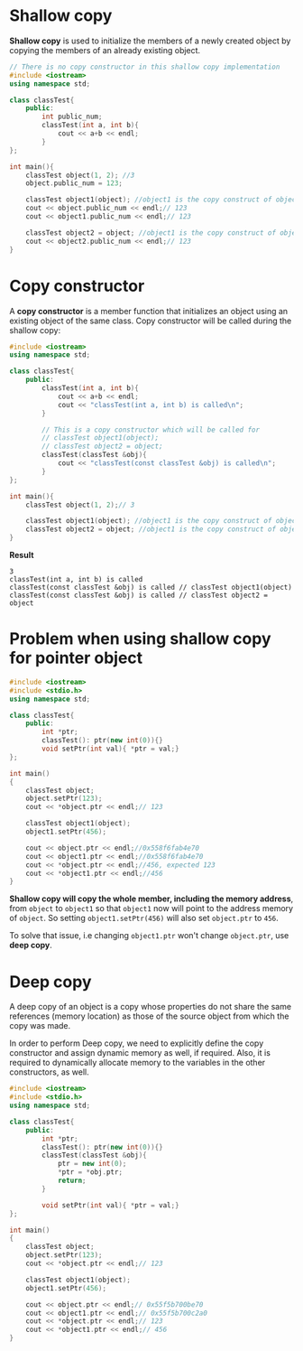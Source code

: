 # Shallow copy
**Shallow copy** is used to initialize the members of a newly created object by copying the members of an already existing object.
```cpp
// There is no copy constructor in this shallow copy implementation
#include <iostream>
using namespace std;

class classTest{
	public:
        int public_num;
        classTest(int a, int b){
            cout << a+b << endl;
        }
};

int main(){
    classTest object(1, 2); //3   
    object.public_num = 123;

    classTest object1(object); //object1 is the copy construct of object, using ()
    cout << object.public_num << endl;// 123
    cout << object1.public_num << endl;// 123 

    classTest object2 = object; //object1 is the copy construct of object, using = (assignment operator)
    cout << object2.public_num << endl;// 123 
}
```
# Copy constructor
A **copy constructor** is a member function that initializes an object using an existing object of the same class. Copy constructor will be called during the shallow copy:
```cpp
#include <iostream>
using namespace std;

class classTest{
	public:
        classTest(int a, int b){
            cout << a+b << endl;
            cout << "classTest(int a, int b) is called\n";
        }

        // This is a copy constructor which will be called for
        // classTest object1(object);
        // classTest object2 = object;
        classTest(classTest &obj){
            cout << "classTest(const classTest &obj) is called\n";
        }
};

int main(){
    classTest object(1, 2);// 3   

    classTest object1(object); //object1 is the copy construct of object, using ()
    classTest object2 = object; //object1 is the copy construct of object, using = (assignment operator)
}
```
**Result**
```
3 
classTest(int a, int b) is called
classTest(const classTest &obj) is called // classTest object1(object)
classTest(const classTest &obj) is called // classTest object2 = object   
```
# Problem when using shallow copy for pointer object
```cpp
#include <iostream>
#include <stdio.h>
using namespace std;

class classTest{
	public:
        int *ptr;
        classTest(): ptr(new int(0)){}
        void setPtr(int val){ *ptr = val;}
};

int main()
{
    classTest object; 
    object.setPtr(123);
    cout << *object.ptr << endl;// 123

    classTest object1(object);   
    object1.setPtr(456);

    cout << object.ptr << endl;//0x558f6fab4e70
    cout << object1.ptr << endl;//0x558f6fab4e70
    cout << *object.ptr << endl;//456, expected 123
    cout << *object1.ptr << endl;//456
}
```
**Shallow copy will copy the whole member, including the memory address**, from ``object`` to ``object1`` so that ``object1`` now will point to the address memory of ``object``. So setting ``object1.setPtr(456)`` will also set ``object.ptr`` to ``456``.

To solve that issue, i.e changing ``object1.ptr`` won't change ``object.ptr``, use **deep copy**.

# Deep copy

A deep copy of an object is a copy whose properties do not share the same references (memory location) as those of the source object from which the copy was made. 

In order to perform Deep copy, we need to explicitly define the copy constructor and assign dynamic memory as well, if required. Also, it is required to dynamically allocate memory to the variables in the other constructors, as well.

```cpp
#include <iostream>
#include <stdio.h>
using namespace std;

class classTest{
	public:
        int *ptr;
        classTest(): ptr(new int(0)){}
        classTest(classTest &obj){
            ptr = new int(0);
            *ptr = *obj.ptr;
            return;
        }

        void setPtr(int val){ *ptr = val;}
};

int main()
{
    classTest object;
    object.setPtr(123);
    cout << *object.ptr << endl;// 123

    classTest object1(object);   
    object1.setPtr(456);

    cout << object.ptr << endl;// 0x55f5b700be70
    cout << object1.ptr << endl;// 0x55f5b700c2a0
    cout << *object.ptr << endl;// 123
    cout << *object1.ptr << endl;// 456
}
```